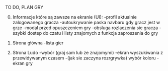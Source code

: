 TO DO, PLAN GRY

0) Informacje które są zawsze na ekranie (UI):
-profil aktualnie zalogowanego gracza
-autoukrywanie paska navbaru gdy gracz jest w grze
-modal przed opuszczeniem gry
-obsluga rozlaczenia sie gracza
-szybki dostep do czatu i listy znajomych z funkcja zaproszenia do gry

1) Strona główna
-lista gier
2) Strona Ludo
-wybór (graj sam lub ze znajomymi)
-ekran wyszukiwania z przewidywanym czasem
-(jak sie zaczyna rozrgrywka) wybór koloru
-ekran gry
